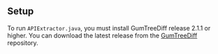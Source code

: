 ## Setup

To run `APIExtractor.java`, you must install GumTreeDiff release 2.1.1 or higher. 
You can download the latest release from the [GumTreeDiff](https://github.com/GumTreeDiff/gumtree/releases) repository.
